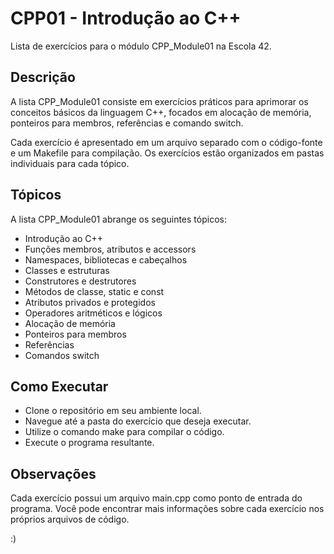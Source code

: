 # CPP01 - Introdução ao C++

Lista de exercícios para o módulo CPP_Module01 na Escola 42.

## Descrição
A lista CPP_Module01 consiste em exercícios práticos para aprimorar os conceitos básicos da linguagem C++, focados em alocação de memória, ponteiros para membros, referências e comando switch.

Cada exercício é apresentado em um arquivo separado com o código-fonte e um Makefile para compilação. Os exercícios estão organizados em pastas individuais para cada tópico.

## Tópicos
A lista CPP_Module01 abrange os seguintes tópicos:

- Introdução ao C++
- Funções membros, atributos e accessors
- Namespaces, bibliotecas e cabeçalhos
- Classes e estruturas
- Construtores e destrutores
- Métodos de classe, static e const
- Atributos privados e protegidos
- Operadores aritméticos e lógicos
- Alocação de memória
- Ponteiros para membros
- Referências
- Comandos switch

## Como Executar
- Clone o repositório em seu ambiente local.
- Navegue até a pasta do exercício que deseja executar.
- Utilize o comando make para compilar o código.
- Execute o programa resultante.

## Observações
Cada exercício possui um arquivo main.cpp como ponto de entrada do programa.
Você pode encontrar mais informações sobre cada exercício nos próprios arquivos de código.

:)
